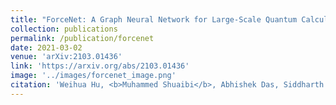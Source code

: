 ```yaml
---
title: "ForceNet: A Graph Neural Network for Large-Scale Quantum Calculations"
collection: publications
permalink: /publication/forcenet
date: 2021-03-02
venue: 'arXiv:2103.01436'
link: 'https://arxiv.org/abs/2103.01436'
image: '../images/forcenet_image.png'
citation: 'Weihua Hu, <b>Muhammed Shuaibi</b>, Abhishek Das, Siddharth Goyal, Anuroop Sriram, Jure Leskovec, Devi Parikh, C. Lawrence Zitnick: “ForceNet: A Graph Neural Network for Large-Scale Quantum Calculations”, 2021; ICLR 2021 workshop: Deep Learning for Simulation. (**contributed talk**)'
---
```

